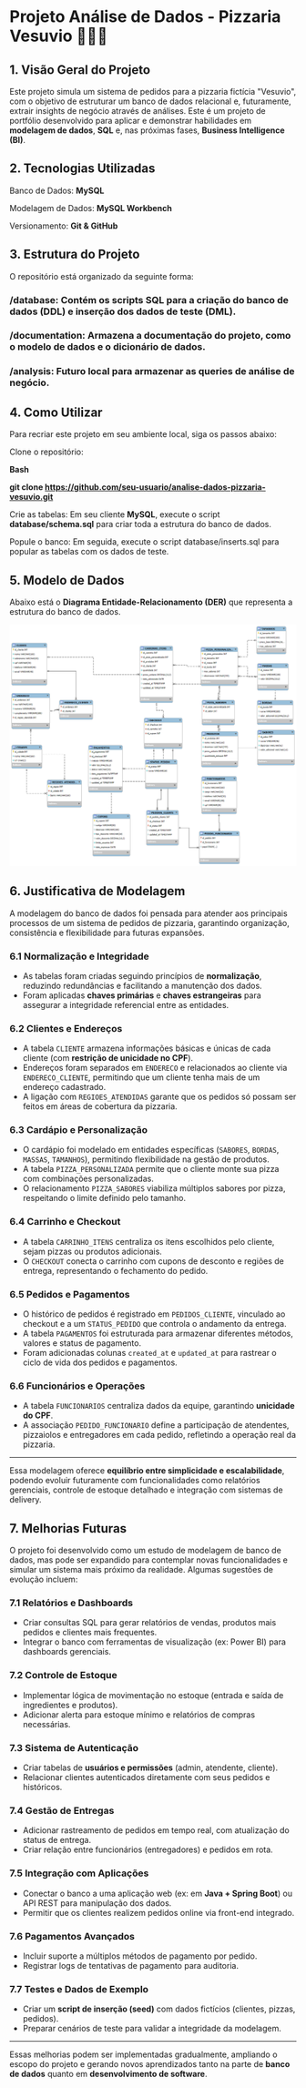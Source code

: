 # Projeto Análise de Dados - Pizzaria Vesuvio 🍕🍕🍕

## 1. Visão Geral do Projeto

Este projeto simula um sistema de pedidos para a pizzaria fictícia "Vesuvio", com o objetivo de estruturar um banco de dados relacional e, futuramente, extrair insights de negócio através de análises.
Este é um projeto de portfólio desenvolvido para aplicar e demonstrar habilidades em **modelagem de dados**, **SQL** e, nas próximas fases, **Business Intelligence (BI)**.

## 2. Tecnologias Utilizadas 

Banco de Dados: **MySQL**

Modelagem de Dados: **MySQL Workbench**

Versionamento: **Git & GitHub**

## 3. Estrutura do Projeto 

O repositório está organizado da seguinte forma:
### /database: Contém os scripts **SQL** para a criação do banco de dados **(DDL)** e inserção dos dados de teste **(DML)**.

### /documentation: Armazena a documentação do projeto, como o modelo de dados e o dicionário de dados.

### /analysis: Futuro local para armazenar as queries de análise de negócio.


## 4. Como Utilizar 
Para recriar este projeto em seu ambiente local, siga os passos abaixo:

Clone o repositório:

**Bash**

**git clone https://github.com/seu-usuario/analise-dados-pizzaria-vesuvio.git** 

Crie as tabelas: Em seu cliente **MySQL**, execute o script **database/schema.sql** para criar toda a estrutura do banco de dados.

Popule o banco: Em seguida, execute o script database/inserts.sql para popular as tabelas com os dados de teste.

## 5. Modelo de Dados
 
Abaixo está o **Diagrama Entidade-Relacionamento (DER)** que representa a estrutura do banco de dados.

![Diagrama do Banco de Dados](https://github.com/lucasrosa-rep/analise-dados-pizzaria-vesuvio/blob/main/Modelagem%20de%20Banco%20de%20Dados%20-%20Pizzaria%20Vesuvio.png?raw=true)

## 6. Justificativa de Modelagem

A modelagem do banco de dados foi pensada para atender aos principais processos de um sistema de pedidos de pizzaria, garantindo organização, consistência e flexibilidade para futuras expansões.

### 6.1 Normalização e Integridade
- As tabelas foram criadas seguindo princípios de **normalização**, reduzindo redundâncias e facilitando a manutenção dos dados.  
- Foram aplicadas **chaves primárias** e **chaves estrangeiras** para assegurar a integridade referencial entre as entidades.  

### 6.2 Clientes e Endereços
- A tabela `CLIENTE` armazena informações básicas e únicas de cada cliente (com **restrição de unicidade no CPF**).  
- Endereços foram separados em `ENDERECO` e relacionados ao cliente via `ENDERECO_CLIENTE`, permitindo que um cliente tenha mais de um endereço cadastrado.  
- A ligação com `REGIOES_ATENDIDAS` garante que os pedidos só possam ser feitos em áreas de cobertura da pizzaria.  

### 6.3 Cardápio e Personalização
- O cardápio foi modelado em entidades específicas (`SABORES`, `BORDAS`, `MASSAS`, `TAMANHOS`), permitindo flexibilidade na gestão de produtos.  
- A tabela `PIZZA_PERSONALIZADA` permite que o cliente monte sua pizza com combinações personalizadas.  
- O relacionamento `PIZZA_SABORES` viabiliza múltiplos sabores por pizza, respeitando o limite definido pelo tamanho.  

### 6.4 Carrinho e Checkout
- A tabela `CARRINHO_ITENS` centraliza os itens escolhidos pelo cliente, sejam pizzas ou produtos adicionais.  
- O `CHECKOUT` conecta o carrinho com cupons de desconto e regiões de entrega, representando o fechamento do pedido.  

### 6.5 Pedidos e Pagamentos
- O histórico de pedidos é registrado em `PEDIDOS_CLIENTE`, vinculado ao checkout e a um `STATUS_PEDIDO` que controla o andamento da entrega.  
- A tabela `PAGAMENTOS` foi estruturada para armazenar diferentes métodos, valores e status de pagamento.  
- Foram adicionadas colunas `created_at` e `updated_at` para rastrear o ciclo de vida dos pedidos e pagamentos.  

### 6.6 Funcionários e Operações
- A tabela `FUNCIONARIOS` centraliza dados da equipe, garantindo **unicidade do CPF**.  
- A associação `PEDIDO_FUNCIONARIO` define a participação de atendentes, pizzaiolos e entregadores em cada pedido, refletindo a operação real da pizzaria.  

---

Essa modelagem oferece **equilíbrio entre simplicidade e escalabilidade**, podendo evoluir futuramente com funcionalidades como relatórios gerenciais, controle de estoque detalhado e integração com sistemas de delivery.


## 7. Melhorias Futuras

O projeto foi desenvolvido como um estudo de modelagem de banco de dados, mas pode ser expandido para contemplar novas funcionalidades e simular um sistema mais próximo da realidade. Algumas sugestões de evolução incluem:

### 7.1 Relatórios e Dashboards
- Criar consultas SQL para gerar relatórios de vendas, produtos mais pedidos e clientes mais frequentes.  
- Integrar o banco com ferramentas de visualização (ex: Power BI) para dashboards gerenciais.  

### 7.2 Controle de Estoque
- Implementar lógica de movimentação no estoque (entrada e saída de ingredientes e produtos).  
- Adicionar alerta para estoque mínimo e relatórios de compras necessárias.  

### 7.3 Sistema de Autenticação
- Criar tabelas de **usuários e permissões** (admin, atendente, cliente).  
- Relacionar clientes autenticados diretamente com seus pedidos e históricos.  

### 7.4 Gestão de Entregas
- Adicionar rastreamento de pedidos em tempo real, com atualização do status de entrega.  
- Criar relação entre funcionários (entregadores) e pedidos em rota.  

### 7.5 Integração com Aplicações
- Conectar o banco a uma aplicação web (ex: em **Java + Spring Boot**) ou API REST para manipulação dos dados.  
- Permitir que os clientes realizem pedidos online via front-end integrado.  

### 7.6 Pagamentos Avançados
- Incluir suporte a múltiplos métodos de pagamento por pedido.  
- Registrar logs de tentativas de pagamento para auditoria.  

### 7.7 Testes e Dados de Exemplo
- Criar um **script de inserção (seed)** com dados fictícios (clientes, pizzas, pedidos).  
- Preparar cenários de teste para validar a integridade da modelagem.  

---

Essas melhorias podem ser implementadas gradualmente, ampliando o escopo do projeto e gerando novos aprendizados tanto na parte de **banco de dados** quanto em **desenvolvimento de software**.





